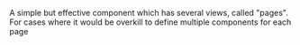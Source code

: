 A simple but effective component which has several views, called "pages". For cases where it would be overkill to define multiple components for each page
